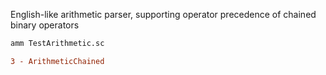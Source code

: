 English-like arithmetic parser, supporting operator precedence of chained binary
operators

```bash
amm TestArithmetic.sc
```

```diff
3 - ArithmeticChained
```